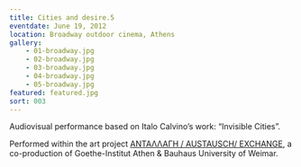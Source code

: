 ```yaml
---
title: Cities and desire.5
eventdate: June 19, 2012
location: Broadway outdoor cinema, Athens
gallery: 
    - 01-broadway.jpg
    - 02-broadway.jpg
    - 03-broadway.jpg
    - 04-broadway.jpg
    - 05-broadway.jpg
featured: featured.jpg
sort: 003
---
```


Αudiovisual performance based on Italo Calvino’s work: “Invisible Cities”. 

Performed within the art project [ΑΝΤΑΛΛΑΓΗ / AUSTAUSCH/ EXCHANGE](http://www.goethe.de/ins/gr/ath/ver/acv/bku/2012/de9394520v.htm), a co-production of Goethe-Institut Athen & Bauhaus University of Weimar.
